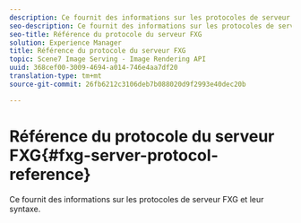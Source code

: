```yaml
---
description: Ce fournit des informations sur les protocoles de serveur FXG et leur syntaxe.
seo-description: Ce fournit des informations sur les protocoles de serveur FXG et leur syntaxe.
seo-title: Référence du protocole du serveur FXG
solution: Experience Manager
title: Référence du protocole du serveur FXG
topic: Scene7 Image Serving - Image Rendering API
uuid: 368cef00-3009-4694-a014-746e4aa7df20
translation-type: tm+mt
source-git-commit: 26fb6212c3106deb7b088020d9f2993e40dec20b

---
```



# Référence du protocole du serveur FXG{#fxg-server-protocol-reference}

Ce fournit des informations sur les protocoles de serveur FXG et leur syntaxe.

